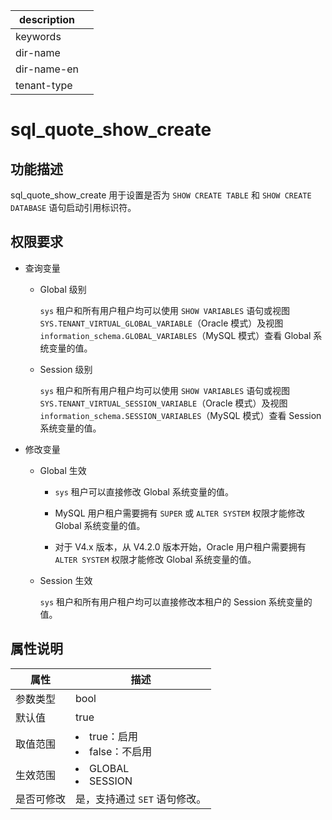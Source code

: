 |description||
|---|---|
|keywords||
|dir-name||
|dir-name-en||
|tenant-type||

# sql_quote_show_create

## 功能描述

sql_quote_show_create 用于设置是否为 `SHOW CREATE TABLE` 和 `SHOW CREATE DATABASE` 语句启动引用标识符。

## 权限要求

* 查询变量

  * Global 级别

    `sys` 租户和所有用户租户均可以使用 `SHOW VARIABLES` 语句或视图 `SYS.TENANT_VIRTUAL_GLOBAL_VARIABLE`（Oracle 模式）及视图 `information_schema.GLOBAL_VARIABLES`（MySQL 模式）查看 Global 系统变量的值。

  * Session 级别

    `sys` 租户和所有用户租户均可以使用 `SHOW VARIABLES` 语句或视图 `SYS.TENANT_VIRTUAL_SESSION_VARIABLE`（Oracle 模式）及视图 `information_schema.SESSION_VARIABLES`（MySQL 模式）查看 Session 系统变量的值。

* 修改变量

  * Global 生效

    * `sys` 租户可以直接修改 Global 系统变量的值。
  
    * MySQL 用户租户需要拥有 `SUPER` 或 `ALTER SYSTEM` 权限才能修改 Global 系统变量的值。

    * 对于 V4.x 版本，从 V4.2.0 版本开始，Oracle 用户租户需要拥有 `ALTER SYSTEM` 权限才能修改 Global 系统变量的值。

  * Session 生效

    `sys` 租户和所有用户租户均可以直接修改本租户的 Session 系统变量的值。

## 属性说明

| **属性** |                                                    **描述**                                                     |
|--------|---------------------------------------------------------------------------------------------------------------|
| 参数类型   | bool                       |
| 默认值    | true                       |
| 取值范围   | <li> true：启用   <li> false：不启用    |
| 生效范围   | <li> GLOBAL   <li> SESSION       |
| 是否可修改  | 是，支持通过 `SET` 语句修改。|